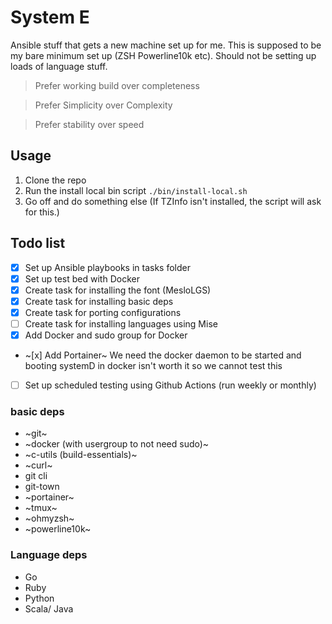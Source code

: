 # System E

Ansible stuff that gets a new machine set up for me. This is supposed to be my bare minimum set up (ZSH Powerline10k etc). Should not be setting up loads of language stuff.

> Prefer working build over completeness

> Prefer Simplicity over Complexity

> Prefer stability over speed

## Usage
1. Clone the repo
2. Run the install local bin script `./bin/install-local.sh`
3. Go off and do something else (If TZInfo isn't installed, the script will ask for this.)

## Todo list
- [x] Set up Ansible playbooks in tasks folder
- [x] Set up test bed with Docker
- [x] Create task for installing the font (MesloLGS)
- [x] Create task for installing basic deps
- [x] Create task for porting configurations
- [ ] Create task for installing languages using Mise
- [x] Add Docker and sudo group for Docker
- ~[x] Add Portainer~ We need the docker daemon to be started and booting systemD in docker isn't worth it so we cannot test this
- [ ] Set up scheduled testing using Github Actions (run weekly or monthly)


### basic deps
- ~git~
- ~docker (with usergroup to not need sudo)~
- ~c-utils (build-essentials)~
- ~curl~
- git cli
- git-town
- ~portainer~
- ~tmux~
- ~ohmyzsh~
- ~powerline10k~


### Language deps
- Go
- Ruby
- Python
- Scala/ Java

